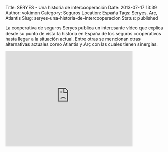 Title: SERYES - Una historia de intercooperación
Date: 2013-07-17 13:39
Author: vokimon
Category: Seguros
Location: España
Tags: Seryes, Arç, Atlantis
Slug: seryes-una-historia-de-intercooperacion
Status: published

La cooperativa de seguros Seryes publica un interesante vídeo que explica desde su punto de vista la historia en España de los seguros cooperativos hasta llegar a la situación actual.
Entre otras se mencionan otras alternativas actuales como Atlantis y Arç con las cuales tienen sinergias.

<iframe src="http://player.vimeo.com/video/66717477" width="400" height="300" frameborder="0" webkitallowfullscreen mozallowfullscreen allowfullscreen></iframe>
